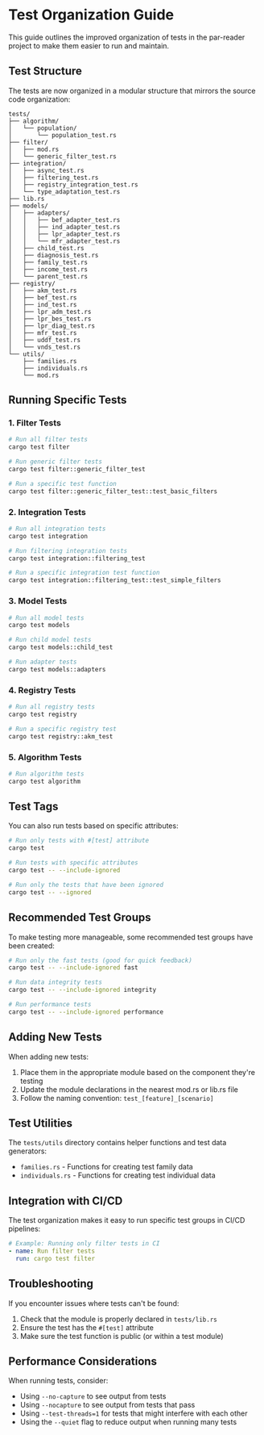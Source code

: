 # Test Organization Guide

This guide outlines the improved organization of tests in the par-reader project to make them easier to run and maintain.

## Test Structure

The tests are now organized in a modular structure that mirrors the source code organization:

```
tests/
├── algorithm/
│   └── population/
│       └── population_test.rs
├── filter/
│   ├── mod.rs
│   └── generic_filter_test.rs
├── integration/
│   ├── async_test.rs
│   ├── filtering_test.rs
│   ├── registry_integration_test.rs
│   └── type_adaptation_test.rs
├── lib.rs
├── models/
│   ├── adapters/
│   │   ├── bef_adapter_test.rs
│   │   ├── ind_adapter_test.rs
│   │   ├── lpr_adapter_test.rs
│   │   └── mfr_adapter_test.rs
│   ├── child_test.rs
│   ├── diagnosis_test.rs
│   ├── family_test.rs
│   ├── income_test.rs
│   └── parent_test.rs
├── registry/
│   ├── akm_test.rs
│   ├── bef_test.rs
│   ├── ind_test.rs
│   ├── lpr_adm_test.rs
│   ├── lpr_bes_test.rs
│   ├── lpr_diag_test.rs
│   ├── mfr_test.rs
│   ├── uddf_test.rs
│   └── vnds_test.rs
└── utils/
    ├── families.rs
    ├── individuals.rs
    └── mod.rs
```

## Running Specific Tests

### 1. Filter Tests

```bash
# Run all filter tests
cargo test filter

# Run generic filter tests
cargo test filter::generic_filter_test

# Run a specific test function
cargo test filter::generic_filter_test::test_basic_filters
```

### 2. Integration Tests

```bash
# Run all integration tests
cargo test integration

# Run filtering integration tests
cargo test integration::filtering_test

# Run a specific integration test function
cargo test integration::filtering_test::test_simple_filters
```

### 3. Model Tests

```bash
# Run all model tests
cargo test models

# Run child model tests
cargo test models::child_test

# Run adapter tests
cargo test models::adapters
```

### 4. Registry Tests

```bash
# Run all registry tests
cargo test registry

# Run a specific registry test
cargo test registry::akm_test
```

### 5. Algorithm Tests

```bash
# Run algorithm tests
cargo test algorithm
```

## Test Tags

You can also run tests based on specific attributes:

```bash
# Run only tests with #[test] attribute
cargo test

# Run tests with specific attributes
cargo test -- --include-ignored

# Run only the tests that have been ignored
cargo test -- --ignored
```

## Recommended Test Groups

To make testing more manageable, some recommended test groups have been created:

```bash
# Run only the fast tests (good for quick feedback)
cargo test -- --include-ignored fast

# Run data integrity tests
cargo test -- --include-ignored integrity

# Run performance tests
cargo test -- --include-ignored performance
```

## Adding New Tests

When adding new tests:

1. Place them in the appropriate module based on the component they're testing
2. Update the module declarations in the nearest mod.rs or lib.rs file
3. Follow the naming convention: `test_[feature]_[scenario]`

## Test Utilities

The `tests/utils` directory contains helper functions and test data generators:

- `families.rs` - Functions for creating test family data
- `individuals.rs` - Functions for creating test individual data

## Integration with CI/CD

The test organization makes it easy to run specific test groups in CI/CD pipelines:

```yaml
# Example: Running only filter tests in CI
- name: Run filter tests
  run: cargo test filter
```

## Troubleshooting

If you encounter issues where tests can't be found:

1. Check that the module is properly declared in `tests/lib.rs`
2. Ensure the test has the `#[test]` attribute
3. Make sure the test function is public (or within a test module)

## Performance Considerations

When running tests, consider:

- Using `--no-capture` to see output from tests
- Using `--nocapture` to see output from tests that pass
- Using `--test-threads=1` for tests that might interfere with each other
- Using the `--quiet` flag to reduce output when running many tests
